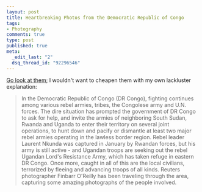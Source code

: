 ```yaml
--- 
layout: post
title: Heartbreaking Photos from the Democratic Republic of Congo
tags: 
- Photography
comments: true
type: post
published: true
meta: 
  _edit_last: "2"
  dsq_thread_id: "92296546"
---
```

<a href="http://www.boston.com/bigpicture/2009/02/portraits_from_the_congo.html">Go look at them</a>; I wouldn't want to cheapen them with my own lackluster explanation:

<blockquote>In the Democratic Republic of Congo (DR Congo), fighting continues among various rebel armies, tribes, the Congolese army and U.N. forces. The dire situation has prompted the government of DR Congo to ask for help, and invite the armies of neighboring South Sudan, Rwanda and Uganda to enter their territory on several joint operations, to hunt down and pacify or dismantle at least two major rebel armies operating in the lawless border region. Rebel leader Laurent Nkunda was captured in January by Rwandan forces, but his army is still active - and Ugandan troops are seeking out the rebel Ugandan Lord's Resistance Army, which has taken refuge in eastern DR Congo. Once more, caught in all of this are the local civilians, terrorized by fleeing and advancing troops of all kinds. Reuters photographer Finbarr O'Reilly has been traveling through the area, capturing some amazing photographs of the people involved.</blockquote>
